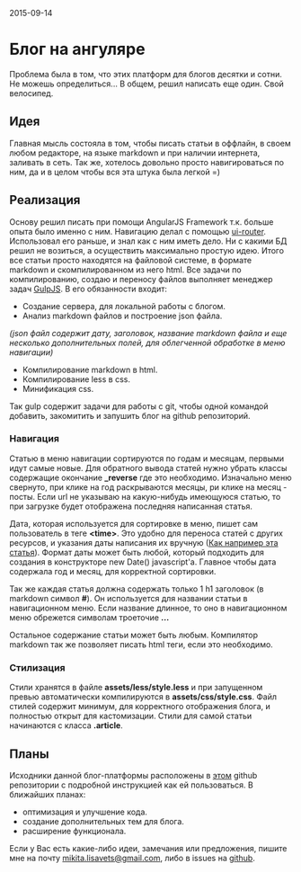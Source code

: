 <time>2015-09-14</time>
# Блог на ангуляре

Проблема была в том, что этих платформ для блогов десятки и сотни. Не можешь определиться... В общем, решил написать еще один. Свой велосипед.

## Идея

Главная мысль состояла в том, чтобы писать статьи в оффлайн, в своем любом редакторе, на языке markdown и при наличии интернета, заливать в сеть. Так же, хотелось довольно просто навигироваться по ним, да и в целом чтобы вся эта штука была легкой =)

## Реализация

Основу решил писать при помощи AngularJS Framework т.к. больше опыта было именно с ним. Навигацию делал с помощью [ui-router](https://github.com/angular-ui/ui-router). Использовал его раньше, и знал как с ним иметь дело.
Ни с какими БД решил не возиться, а осуществить максимально простую идею. Итого все статьи просто находятся на файловой системе, в формате markdown и скомпилированном из него html.
Все задачи по компилированию, создаю и переносу файлов выполняет менеджер задач [GulpJS](http://gulpjs.com/).
В его обязанности входит:

- Создание сервера, для локальной работы с блогом.
- Анализ markdown файлов и построение json файла.

*(json файл содержит дату, заголовок, название markdown файла и еще несколько дополнительных полей, для облегченной обработке в меню навигации)*

- Компилирование markdown в html.
- Компилирование less в css.
- Минификация css.

Так gulp содержит задачи для работы с git, чтобы одной командой добавить, закомитить и запушить блог на github репозиторий.

### Навигация

Статью в меню навигации сортируются по годам и месяцам, первыми идут самые новые. Для обратного вывода статей нужно убрать классы содержащие окончание **_reverse** где это необходимо. Изначально меню свернуто, при клике на год раскрываются месяцы, ри клике на месяц - посты.
Если url не указываю на какую-нибудь имеющуюся статью, то при загрузке будет отображена последняя написанная статья.

Дата, которая используется для сортировке в меню, пишет сам пользователь в теге **\<time\>**. Это удобно для переноса статей с других ресурсов, и указания даты написания их вручную ([Как например эта статья](http://mikitalisavets.me/blog/#/css3-pseudoclasses)). Формат даты может быть любой, который подходить для создания в конструкторе new Date() javascript'a. Главное чтобы дата содержала год и месяц, для корректной сортировки.

Так же каждая статья должна содержать только 1 h1 заголовок (в markdown символ **\#**). Он используется для названии статьи в навигационном меню. Если название длинное, то оно в навигационном меню обрежется символам троеточие **...**

Остальное содержание статьи может быть любым. Компилятор markdown так же позволяет писать html теги, если это необходимо.

### Стилизация

Стили хранятся в файле **assets/less/style.less** и при запущенном превью автоматически компилируются в **assets/css/style.css**. Файл стилей содержит минимум, для корректного отображения блога, и полностью открыт для кастомизации. Стили для самой статьи начинаются с класса **.article**.

## Планы

Исходники данной блог-платформы расположены в [этом](https://github.com/MikitaLisavets/MinimalistBlog) github репозитории с подробной инструкцией как ей пользоваться.
В ближайших планах:

- оптимизация и улучшение кода.
- создание дополнительных тем для блога.
- расширение функционала.

Если у Вас есть какие-либо идеи, замечания или предложения, пишите мне на почту [mikita.lisavets@gmail.com](mailto:mikita.lisavets@gmail.com), либо в issues на [github](https://github.com/MikitaLisavets/MinimalistBlog/issues).
